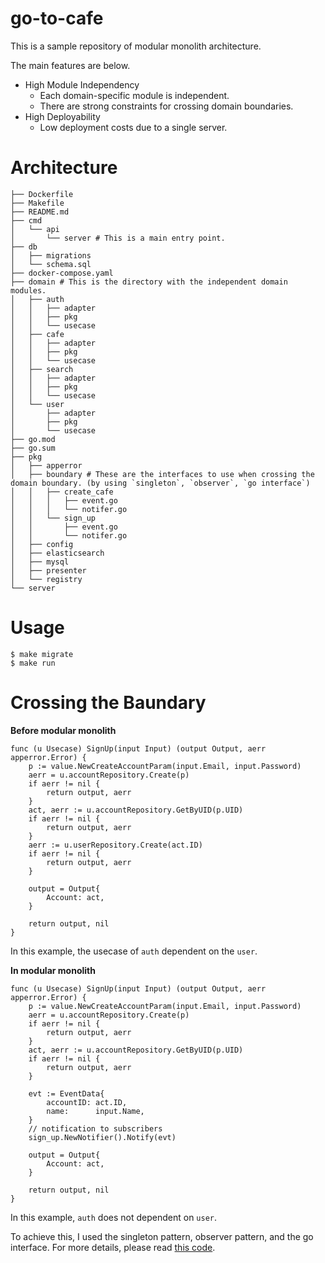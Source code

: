 # go-to-cafe

This is a sample repository of modular monolith architecture.


The main features are below.
- High Module Independency
    - Each domain-specific module is independent.
    - There are strong constraints for crossing domain boundaries.
- High Deployability
    - Low deployment costs due to a single server.

# Architecture
```
├── Dockerfile
├── Makefile
├── README.md
├── cmd
│   └── api
│       └── server # This is a main entry point.
├── db
│   ├── migrations
│   └── schema.sql
├── docker-compose.yaml
├── domain # This is the directory with the independent domain modules.
│   ├── auth
│   │   ├── adapter
│   │   ├── pkg
│   │   └── usecase
│   ├── cafe
│   │   ├── adapter
│   │   ├── pkg
│   │   └── usecase
│   ├── search
│   │   ├── adapter
│   │   ├── pkg
│   │   └── usecase
│   └── user
│       ├── adapter
│       ├── pkg
│       └── usecase
├── go.mod
├── go.sum
├── pkg
│   ├── apperror
│   ├── boundary # These are the interfaces to use when crossing the domain boundary. (by using `singleton`, `observer`, `go interface`)
│   │   ├── create_cafe
│   │   │   ├── event.go
│   │   │   └── notifer.go
│   │   └── sign_up
│   │       ├── event.go
│   │       └── notifer.go
│   ├── config
│   ├── elasticsearch
│   ├── mysql
│   ├── presenter
│   └── registry
└── server
```

# Usage

```
$ make migrate
$ make run
```

# Crossing the Baundary
**Before modular monolith**
```
func (u Usecase) SignUp(input Input) (output Output, aerr apperror.Error) {
	p := value.NewCreateAccountParam(input.Email, input.Password)
	aerr = u.accountRepository.Create(p)
	if aerr != nil {
		return output, aerr
	}
	act, aerr := u.accountRepository.GetByUID(p.UID)
	if aerr != nil {
		return output, aerr
	}
    aerr := u.userRepository.Create(act.ID)
	if aerr != nil {
		return output, aerr
	}

	output = Output{
		Account: act,
	}

	return output, nil
}
```
In this example, the usecase of `auth` dependent on the `user`.

**In modular monolith**
```
func (u Usecase) SignUp(input Input) (output Output, aerr apperror.Error) {
	p := value.NewCreateAccountParam(input.Email, input.Password)
	aerr = u.accountRepository.Create(p)
	if aerr != nil {
		return output, aerr
	}
	act, aerr := u.accountRepository.GetByUID(p.UID)
	if aerr != nil {
		return output, aerr
	}

	evt := EventData{
		accountID: act.ID,
		name:      input.Name,
	}
    // notification to subscribers
	sign_up.NewNotifier().Notify(evt)

	output = Output{
		Account: act,
	}

	return output, nil
}
```
In this example, `auth` does not dependent on `user`.

To achieve this, I used the singleton pattern, observer pattern, and the go interface.
For more details, please read [this code](https://github.com/yamad07/go-to-cafe/tree/main/pkg/boundary).
